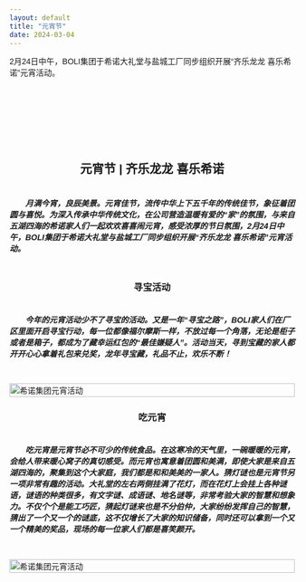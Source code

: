 ```yaml
---  
layout: default  
title: "元宵节"  
date: 2024-03-04  
---  
```


2月24日中午，BOLI集团于希诺大礼堂与盐城工厂同步组织开展“齐乐龙龙  喜乐希诺”元宵活动。



<style>
  body {
    font-family: Arial, sans-serif; /* 与上一篇相同的字体 */
  }
  .container {
    display: flex;
    flex-direction: column;
    align-items: center;
    text-align: justify;
    max-width: 889px; /* 与图片宽度相同 */
    margin: 0 auto;
  }
  .text {
    text-align: left;
    text-indent: 2em;
  }
  .content {
    display: flex;
    flex-direction: column;
    align-items: center;
    text-align: justify;
    max-width: 889px; /* 与图片宽度相同 */
    margin: 0 auto;
  }
  .content img {
    width: 100%;
    max-width: 889px; /* 与文本最大宽度相同 */
    height: auto;
    margin-top: 20px;
  }
</style>

<div class="container">  
  <div style="height: 100px;"></div>

  <h2 style="text-align: center;">元宵节 | 齐乐龙龙 喜乐希诺</h2>  
  <div class="text">  
    <h5>月满今宵，良辰美景。元宵佳节，流传中华上下五千年的传统佳节，象征着团圆与喜悦。为深入传承中华传统文化，在公司营造温暖有爱的“家”的氛围，与来自五湖四海的希诺家人们一起欢欢喜喜闹元宵，感受浓厚的节日氛围，2月24日中午，BOLI集团于希诺大礼堂与盐城工厂同步组织开展“齐乐龙龙  喜乐希诺”元宵活动。</h5>  
  </div>  
  <div class="content">
    <h3 style="text-align: center;">寻宝活动</h3>  
    <div class="text">  
      <h5>今年的元宵活动少不了寻宝的活动。又是一年“寻宝之路”，BOLI家人们在厂区里面开启寻宝行动，每一位都像福尔摩斯一样，不放过每一个角落，无论是柜子或者是箱子，都成为了藏幸运红包的“最佳嫌疑人”。活动当天，寻到宝藏的家人都开开心心拿着礼包来兑奖，龙年寻宝藏，礼品不止，欢乐不断！</h5>  
    </div>  
    <img src="https://img0.baidu.com/it/u=1785335929,2359679659&fm=253&fmt=auto&app=138&f=JPEG?w=500&h=281" alt="希诺集团元宵活动">  
  </div>
  
  <div class="content">  
    <h3 style="text-align: center;">吃元宵</h3>  
    <div class="text">  
      <h5>吃元宵是元宵节必不可少的传统食品。在这寒冷的天气里，一碗暖暖的元宵，会给人带来暖心窝子的真切感受。而元宵也寓意着团圆和美满，即使大家是来自五湖四海的，聚集到这个大家庭，我们都是和和美美的一家人。猜灯谜也是元宵节另一项非常有趣的活动。大礼堂的左右两侧挂满了花灯，而在花灯上会挂上各种谜语，谜语的种类很多，有文字谜、成语谜、地名谜等，非常考验大家的智慧和想象力。不仅个个是能工巧匠，猜起灯谜来也是不分伯仲，大家纷纷发挥自己的智慧，猜出了一个又一个的谜底，这不仅增长了大家的知识储备，同时还可以拿到一个又一个精美的奖品，现场的每一位家人们都是喜笑颜开。</h5>  
    </div>  
    <img src="https://img0.baidu.com/it/u=3326046262,1956456896&fm=253&fmt=auto&app=138&f=JPEG?w=500&h=282" alt="希诺集团元宵活动">  
  </div>  
</div>
